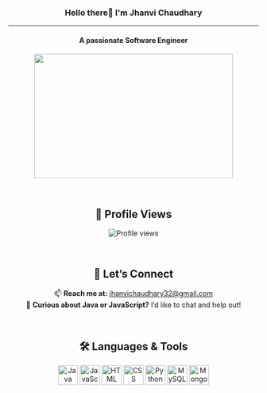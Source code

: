 


<h3 align="center">Hello there👋 I'm Jhanvi Chaudhary</h3>

<hr>

<h4 align="center"> A passionate Software Engineer </h4>

<p align="center">
<img src="https://github.com/jhanvi2903/jhanvi2903/assets/70269514/5b67304a-cb42-4785-b3dd-3fd2b5822df5" width="400" height="250" >
</p>

<br>

<div align="center">

## 👀 Profile Views

![Profile views](https://komarev.com/ghpvc/?username=jhanvi2903&color=brightgreen&style=flat-square)

</div>

<br>


<div align="center">

<h2>🤝 Let’s Connect</h2>

  📫 <strong>Reach me at:</strong> jhanvichaudhary32@gmail.com  
  💬 <strong>Curious about Java or JavaScript?</strong> I’d like to chat and help out!

</div>



<br>

<div align="center">

  <h2>🛠️ Languages & Tools</h2>

  <img src="https://cdn.jsdelivr.net/gh/devicons/devicon/icons/java/java-original.svg" alt="Java" width="40" height="40"/>
  <img src="https://cdn.jsdelivr.net/gh/devicons/devicon/icons/javascript/javascript-original.svg" alt="JavaScript" width="40" height="40"/>
  <img src="https://cdn.jsdelivr.net/gh/devicons/devicon/icons/html5/html5-original.svg" alt="HTML" width="40" height="40"/>
  <img src="https://cdn.jsdelivr.net/gh/devicons/devicon/icons/css3/css3-original.svg" alt="CSS" width="40" height="40"/>
  <img src="https://cdn.jsdelivr.net/gh/devicons/devicon/icons/python/python-original.svg" alt="Python" width="40" height="40"/>
  <img src="https://cdn.jsdelivr.net/gh/devicons/devicon/icons/mysql/mysql-original.svg" alt="MySQL" width="40" height="40"/>
  <img src="https://cdn.jsdelivr.net/gh/devicons/devicon/icons/mongodb/mongodb-original.svg" alt="MongoDB" width="40" height="40"/>

</div>





<!--
**jhanvi2903/jhanvi2903** is a ✨ _special_ ✨ repository because its `README.md` (this file) appears on your GitHub profile.

Here are some ideas to get you started:

- 🔭 I’m currently working on ...
- 🌱 I’m currently learning ...
- 👯 I’m looking to collaborate on ...
- 🤔 I’m looking for help with ...
- 💬 Ask me about ...
- 📫 How to reach me: ...
- 😄 Pronouns: ...
- ⚡ Fun fact: ...
-->


